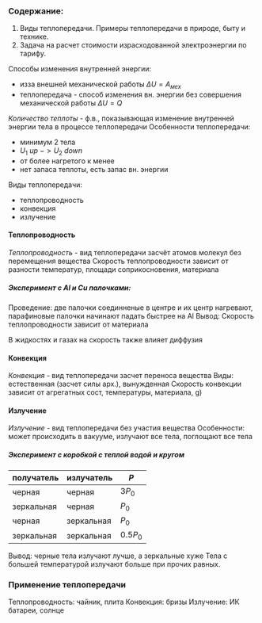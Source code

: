 ### Содержание:
1. Виды теплопередачи. Примеры теплопередачи в природе, быту и технике.
2. Задача на расчет стоимости израсходованной электроэнергии по тарифу.

Способы изменения внутренней энергии:
* изза внешней механической работы $ΔU = A_{мех}$
* теплопередача - способ изменения вн. энергии без совершения механической работы $ΔU = Q$

_Количество теплоты_ - ф.в., показывающая изменение внутренней энергии тела в процессе теплопередачи
Особенности теплопередачи:
* минимум 2 тела
* $U_{1} \ up \ -> U_{2} \ down$
* от более нагретого к менее
* нет запаса теплоты, есть запас вн. энергии

Виды теплопередачи:
* теплопроводность
* конвекция
* излучение

#### Теплопроводность
_Теплопроводность_ - вид теплопередачи засчёт атомов молекул без перемещения вещества
Скорость теплопроводности зависит от разности температур, площади соприкосновения, материала
##### Эксперимент с Al и Cu палочками:
Проведение: две палочки соединненые в центре и их центр нагревают, парафиновые палочки начинают падать быстрее на Al
Вывод: Скорость теплопроводности зависит от материала

В жидкостях и газах на скорость также влияет диффузия
#### Конвекция
_Конвекция_ - вид теплопередачи засчет переноса вещества
Виды: естественная (засчет силы арх.), вынужденная
Скорость конвекции зависит от агрегатных сост, температуры, материала, g)
#### Излучение
_Излучение_ - вид теплопередачи без участия вещества
Особенности: может происходить в вакууме, излучают все тела, поглощают все тела

##### Эксперимент с коробкой с теплой водой и кругом

| получатель | излучатель | $P$      |
| ---------- | ---------- | -------- |
| черная     | черная     | $3P_0$   |
| зеркальная | черная     | $P_0$    |
| черная     | зеркальная | $P_0$    |
| зеркальная | зеркальная | $0.5P_0$ |
Вывод: черные тела излучают лучше, а зеркальные хуже
Тела с большей температурой излучают больше при прочих равных.

### Применение теплопередачи
Теплопроводность: чайник, плита
Конвекция: бризы
Излучение: ИК батареи, солнце
